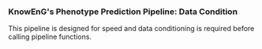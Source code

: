 ### KnowEnG's Phenotype Prediction Pipeline: Data Condition
This pipeline is designed for speed and data conditioning is required before calling pipeline functions.

